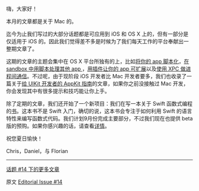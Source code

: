 嗨，大家好！

本月的文章都是关于 Mac 的。

迄今为止我们写过的大部分话题都是可应用到 iOS 和 OS X 上的，但有一部分是仅适用于 iOS 的。因此我们觉得差不多是时候为了我们每天工作的平台奉献出一整期文章了。

这期的文章的主题会集中在 OS X 平台所独有的上，比如[将你的 app 脚本化][1]，[在 sandbox 中用脚本处理其他 app ][2]，[用插件让你的 app 可扩展][3]以及[使用 XPC 做进程间通信][4]。不过呢，由于现阶段 iOS 开发者比 Mac 开发者要多，我们也收录了一篇关于[给 UIKit 开发者的 AppKit 指南][5]的文章，如果你之前没接触过 Mac 开发，你会发现其中有很多提示和技巧能让你上手。

除了定期的文章，我们还开始了一个新项目：我们在写一本关于 Swift 函数式编程的[书](www.objc.io/books)。这本书不是 Swift 入门，确切的说，这本书会专注于如何利用 Swift 的语言特性来编写函数式代码。我们计划9月份完成主要部分，不过我们现在也提供 beta 版的预购。如果你感兴趣的话，请查看[详情](www.objc.io/books)。

祝您夏日愉快！


Chris，Daniel，与 Florian

---

[话题 #14 下的更多文章](http://objccn.io/issue-14)

原文 [Editorial Issue #14](http://www.objc.io/issue-14/editorial.html)

[1]: http://objccn.io/issue-14-1/
[2]: http://objccn.io/issue-14-2/
[3]: http://objccn.io/issue-14-3/
[4]: http://objccn.io/issue-14-4/
[5]: http://objccn.io/issue-15-5/
